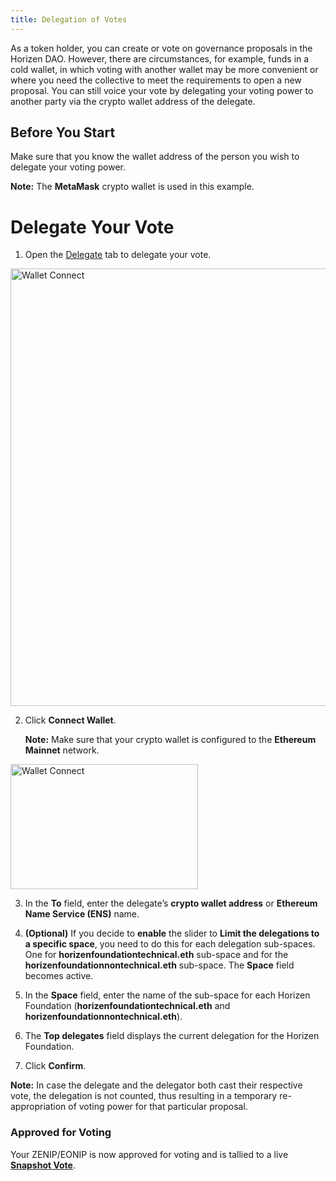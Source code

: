 ```yaml
---
title: Delegation of Votes
---
```


As a token holder, you can create or vote on governance proposals in the Horizen DAO. However, there are circumstances, for example, funds in a cold wallet, in which voting with another wallet may be more convenient or where you need the collective to meet the requirements to open a new proposal. You can still voice your vote by delegating your voting power to another party via the crypto wallet address of the delegate. 

## Before You Start

Make sure that you know the wallet address of the person you wish to delegate your voting power.

**Note:** The **MetaMask** crypto wallet is used in this example.

# Delegate Your Vote

1. Open the [Delegate](https://snapshot.org/#/delegate/horizenfoundation.eth) tab to delegate your vote.

<p>
<img src={require("/img/docs/delegation/landingpage1.png").default} alt="Wallet Connect" width="800" height="700" />
</p>

2. Click **Connect Wallet**. 

    **Note:** Make sure that your crypto wallet is configured to the **Ethereum Mainnet** network.

<p>
<img src={require("/img/docs/delegation/metamask_confignetwork2.png").default} alt="Wallet Connect" width="300" height="200" />
</p>

3. In the **To** field, enter the delegate’s **crypto wallet address** or **Ethereum Name Service (ENS)** name.

4. **(Optional)** If you decide to **enable** the slider to **Limit the delegations to a specific space**, you need to do this for each delegation sub-spaces. One for **horizenfoundationtechnical.eth** sub-space and for the **horizenfoundationnontechnical.eth** sub-space. The **Space** field becomes active.

5. In the **Space** field, enter the name of the sub-space for each Horizen Foundation (**horizenfoundationtechnical.eth** and **horizenfoundationnontechnical.eth**).

6. The **Top delegates** field displays the current delegation for the Horizen Foundation.

7. Click **Confirm**.

**Note:** In case the delegate and the delegator both cast their respective vote, the delegation is not counted, thus resulting in a temporary re-appropriation of voting power for that particular proposal. 


### Approved for Voting

Your ZENIP/EONIP is now approved for voting and is tallied to a live [**Snapshot Vote**]([url](https://snapshot.org/#/horizenfoundation.eth)https://snapshot.org/#/horizenfoundation.eth).


